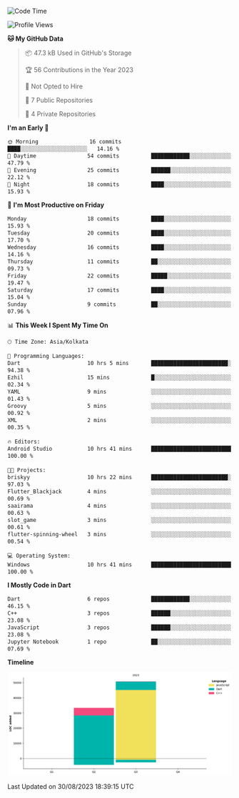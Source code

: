 <!--START_SECTION:waka-->
![Code Time](http://img.shields.io/badge/Code%20Time-148%20hrs%206%20mins-blue)

![Profile Views](http://img.shields.io/badge/Profile%20Views-0-blue)

**🐱 My GitHub Data** 

> 📦 47.3 kB Used in GitHub's Storage 
 > 
> 🏆 56 Contributions in the Year 2023
 > 
> 🚫 Not Opted to Hire
 > 
> 📜 7 Public Repositories 
 > 
> 🔑 4 Private Repositories 
 > 
**I'm an Early 🐤** 

```text
🌞 Morning                16 commits          ████░░░░░░░░░░░░░░░░░░░░░   14.16 % 
🌆 Daytime                54 commits          ████████████░░░░░░░░░░░░░   47.79 % 
🌃 Evening                25 commits          ██████░░░░░░░░░░░░░░░░░░░   22.12 % 
🌙 Night                  18 commits          ████░░░░░░░░░░░░░░░░░░░░░   15.93 % 
```
📅 **I'm Most Productive on Friday** 

```text
Monday                   18 commits          ████░░░░░░░░░░░░░░░░░░░░░   15.93 % 
Tuesday                  20 commits          ████░░░░░░░░░░░░░░░░░░░░░   17.70 % 
Wednesday                16 commits          ████░░░░░░░░░░░░░░░░░░░░░   14.16 % 
Thursday                 11 commits          ██░░░░░░░░░░░░░░░░░░░░░░░   09.73 % 
Friday                   22 commits          █████░░░░░░░░░░░░░░░░░░░░   19.47 % 
Saturday                 17 commits          ████░░░░░░░░░░░░░░░░░░░░░   15.04 % 
Sunday                   9 commits           ██░░░░░░░░░░░░░░░░░░░░░░░   07.96 % 
```


📊 **This Week I Spent My Time On** 

```text
🕑︎ Time Zone: Asia/Kolkata

💬 Programming Languages: 
Dart                     10 hrs 5 mins       ████████████████████████░   94.38 % 
Ezhil                    15 mins             █░░░░░░░░░░░░░░░░░░░░░░░░   02.34 % 
YAML                     9 mins              ░░░░░░░░░░░░░░░░░░░░░░░░░   01.43 % 
Groovy                   5 mins              ░░░░░░░░░░░░░░░░░░░░░░░░░   00.92 % 
XML                      2 mins              ░░░░░░░░░░░░░░░░░░░░░░░░░   00.35 % 

🔥 Editors: 
Android Studio           10 hrs 41 mins      █████████████████████████   100.00 % 

🐱‍💻 Projects: 
briskyy                  10 hrs 22 mins      ████████████████████████░   97.03 % 
Flutter_Blackjack        4 mins              ░░░░░░░░░░░░░░░░░░░░░░░░░   00.69 % 
saairama                 4 mins              ░░░░░░░░░░░░░░░░░░░░░░░░░   00.63 % 
slot_game                3 mins              ░░░░░░░░░░░░░░░░░░░░░░░░░   00.61 % 
flutter-spinning-wheel   3 mins              ░░░░░░░░░░░░░░░░░░░░░░░░░   00.54 % 

💻 Operating System: 
Windows                  10 hrs 41 mins      █████████████████████████   100.00 % 
```

**I Mostly Code in Dart** 

```text
Dart                     6 repos             ████████████░░░░░░░░░░░░░   46.15 % 
C++                      3 repos             ██████░░░░░░░░░░░░░░░░░░░   23.08 % 
JavaScript               3 repos             ██████░░░░░░░░░░░░░░░░░░░   23.08 % 
Jupyter Notebook         1 repo              ██░░░░░░░░░░░░░░░░░░░░░░░   07.69 % 
```



**Timeline**

![Lines of Code chart](https://raw.githubusercontent.com/sairam030/sairam030/main/assets/bar_graph.png)


 Last Updated on 30/08/2023 18:39:15 UTC
<!--END_SECTION:waka-->
